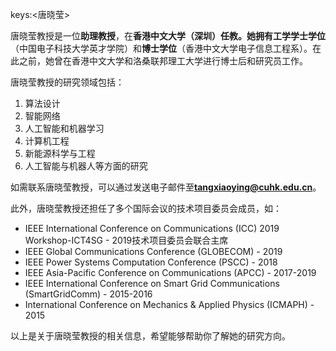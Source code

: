 keys:<唐晓莹>


唐晓莹教授是一位**助理教授**，在**香港中文大学（深圳）**任教。她拥有**工学学士学位**（中国电子科技大学英才学院）和**博士学位**（香港中文大学电子信息工程系）。在此之前，她曾在香港中文大学和洛桑联邦理工大学进行博士后和研究员工作。

唐晓莹教授的研究领域包括：

1. 算法设计
2. 智能网络
3. 人工智能和机器学习
4. 计算机工程
5. 新能源科学与工程
6. 人工智能与机器人等方面的研究

如需联系唐晓莹教授，可以通过发送电子邮件至**tangxiaoying@cuhk.edu.cn**。

此外，唐晓莹教授还担任了多个国际会议的技术项目委员会成员，如：

- IEEE International Conference on Communications (ICC) 2019 Workshop-ICT4SG - 2019技术项目委员会联合主席
- IEEE Global Communications Conference (GLOBECOM) - 2019
- IEEE Power Systems Computation Conference (PSCC) - 2018
- IEEE Asia-Pacific Conference on Communications (APCC) - 2017-2019
- IEEE International Conference on Smart Grid Communications (SmartGridComm) - 2015-2016
- International Conference on Mechanics & Applied Physics (ICMAPH) - 2015

以上是关于唐晓莹教授的相关信息，希望能够帮助你了解她的研究方向。